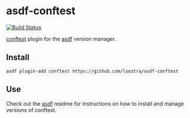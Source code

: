 # asdf-conftest

[![Build Status](https://travis-ci.org/looztra/asdf-conftest.svg?branch=master)](https://travis-ci.org/looztra/asdf-conftest)

[conftest](https://github.com/instrumenta/conftest) plugin for the [asdf](https://github.com/asdf-vm/asdf) version manager.

## Install

```
asdf plugin-add conftest https://github.com/looztra/asdf-conftest
```

## Use

Check out the [asdf](https://github.com/asdf-vm/asdf) readme for instructions on how to install and manage versions of conftest.
